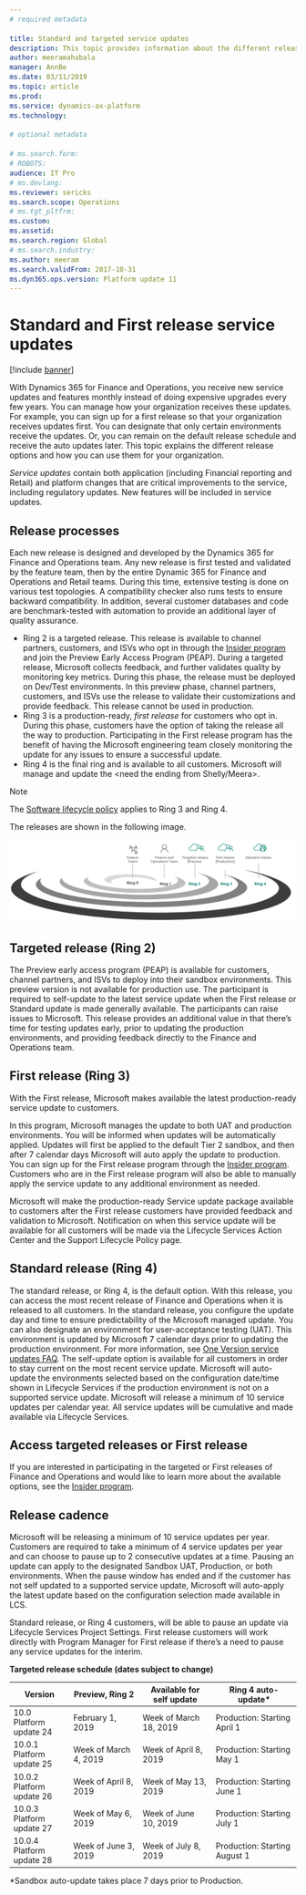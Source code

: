 ```yaml
---
# required metadata

title: Standard and targeted service updates
description: This topic provides information about the different release options for Microsoft Dynamics 365 for Finance and Operations.
author: meeramahabala
manager: AnnBe
ms.date: 03/11/2019
ms.topic: article
ms.prod: 
ms.service: dynamics-ax-platform
ms.technology: 

# optional metadata

# ms.search.form: 
# ROBOTS: 
audience: IT Pro
# ms.devlang: 
ms.reviewer: sericks
ms.search.scope: Operations
# ms.tgt_pltfrm: 
ms.custom: 
ms.assetid: 
ms.search.region: Global
# ms.search.industry: 
ms.author: meeram
ms.search.validFrom: 2017-10-31
ms.dyn365.ops.version: Platform update 11
---
```


# Standard and First release service updates

[!include [banner](../includes/banner.md)]

With Dynamics 365 for Finance and Operations, you receive new service updates and features monthly instead of doing expensive upgrades every few years. You can manage how your organization receives these updates. For example, you can sign up for a first release so that your organization receives updates first. You can designate that only certain environments receive the updates. Or, you can remain on the default release schedule and receive the auto updates later. This topic explains the different release options and how you can use them for your organization.

*Service updates* contain both application (including Financial reporting and Retail) and platform changes that are critical improvements to the service, including regulatory updates. New features will be included in service updates.

## Release processes

Each new release is designed and developed by the Dynamics 365 for Finance and Operations team. Any new release is first tested and validated by the feature team, then by the entire Dynamic 365 for Finance and Operations and Retail teams. During this time, extensive testing is done on various test topologies. A compatibility checker also runs tests to ensure backward compatibility. In addition, several customer databases and code are benchmark-tested with automation to provide an additional layer of quality assurance.

- Ring 2 is a targeted release. This release is available to channel partners, customers, and ISVs who opt in through the [Insider program](https://experience.dynamics.com) and join the Preview Early Access Program (PEAP). During a targeted release, Microsoft collects feedback, and further validates quality by monitoring key metrics. During this phase, the release must be deployed on Dev/Test environments. In this preview phase, channel partners, customers, and ISVs use the release to validate their customizations and provide feedback. This release cannot be used in production.
- Ring 3 is a production-ready, *first release* for customers who opt in. During this phase, customers have the option of taking the release all the way to production.  Participating in the First release program has the benefit of having the Microsoft engineering team closely monitoring the update for any issues   to ensure a successful update.
- Ring 4 is the final ring and is available to all customers. Microsoft will manage and update the <need the ending from Shelly/Meera>.

> [!NOTE]
> The [Software lifecycle policy](../../dev-itpro/migration-upgrade/versions-update-policy.md) applies to Ring 3 and Ring 4.

The releases are shown in the following image.

![Release process](media/release-process.png)

## Targeted release (Ring 2)

The Preview early access program (PEAP) is available for customers, channel partners, and ISVs to deploy into their sandbox environments. This preview version is not available for production use. The participant is required to self-update to the latest service update when the First release or Standard update is made generally available. The participants can raise issues to Microsoft. This release provides an additional value in that there’s time for testing updates early, prior to updating the production environments, and providing feedback directly to the Finance and Operations team.

## First release (Ring 3)

With the First release, Microsoft makes available the latest production-ready service update to customers.

In this program, Microsoft manages the update to both UAT and production environments. You will be informed when updates will be automatically applied. Updates will first be applied to the default Tier 2 sandbox, and then after 7 calendar days Microsoft will auto apply the update to production. You can sign up for the First release program through the [Insider program](https://experience.dynamics.com/insider). Customers who are in the First release program will also be able to manually apply the service update to any additional environment as needed. 

Microsoft will make the production-ready Service update package available to customers after the First release customers have provided feedback and validation to Microsoft. Notification on when this service update will be available for all customers will be made via the Lifecycle Services Action Center and the Support Lifecycle Policy page.

## Standard release (Ring 4)

The standard release, or Ring 4, is the default option. With this release, you can access the most recent release of Finance and Operations when it is released to all customers. In the standard release, you configure the update day and time to ensure predictability of the Microsoft managed update. You can also designate an environment for user-acceptance testing (UAT). This environment is updated by Microsoft 7 calendar days prior to updating the production environment. For more information, see [One Version service updates FAQ](one-version.md). The self-update option is available for all customers in order to stay current on the most recent service update.  Microsoft will auto-update the environments selected based on the configuration date/time shown in Lifecycle Services if the production environment is not on a supported service update. Microsoft will release a minimum of 10 service updates per calendar year. All service updates will be cumulative and made available via Lifecycle Services. 

## Access targeted releases or First release 

If you are interested in participating in the targeted or First releases of Finance and Operations and would like to learn more about the available options, see the [Insider program](https://experience.dynamics.com).

## Release cadence
Microsoft will be releasing a minimum of 10 service updates per year. Customers are required to take a minimum of 4 service updates per year and can choose to pause up to 2 consecutive updates at a time. Pausing an update can apply to the designated Sandbox UAT, Production, or both environments. When the pause window has ended and if the customer has not self updated to a supported service update, Microsoft will auto-apply the latest update based on the configuration selection made available in LCS.

Standard release, or Ring 4 customers, will be able to pause an update via Lifecycle Services Project Settings. First release customers will work directly with Program Manager for First release if there’s a need to pause any service updates for the interim.

**Targeted release schedule (dates subject to change)**

| Version | Preview, Ring 2 | Available for self update | Ring 4 auto-update* |
|---------|-----------------|---------------------------|---------------------|
|10.0<br>Platform update 24 |  February 1, 2019 | Week of March 18, 2019 | Production: Starting April 1 |
|10.0.1<br>Platform update 25| Week of March 4, 2019 | Week of April 8, 2019 | Production: Starting May 1 |
|10.0.2<br>Platform update 26| Week of April 8, 2019 | Week of May 13, 2019 | Production: Starting June 1  |
|10.0.3<br>Platform update 27| Week of May 6, 2019 | Week of June 10, 2019 | Production: Starting July 1  |
| 10.0.4<br>Platform update 28| Week of June 3, 2019 | Week of July 8, 2019 | Production: Starting August 1  |

\*Sandbox auto-update takes place 7 days prior to Production.
